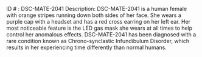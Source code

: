 ID # : DSC-MATE-2041
Description: DSC-MATE-2041 is a human female with orange stripes running down both sides of her face. She wears a purple cap with a headset and has a red cross earring on her left ear. Her most noticeable feature is the LED gas mask she wears at all times to help control her anomalous effects. DSC-MATE-2041 has been diagnosed with a rare condition known as Chrono-synclastic Infundibulum Disorder, which results in her experiencing time differently than normal humans.